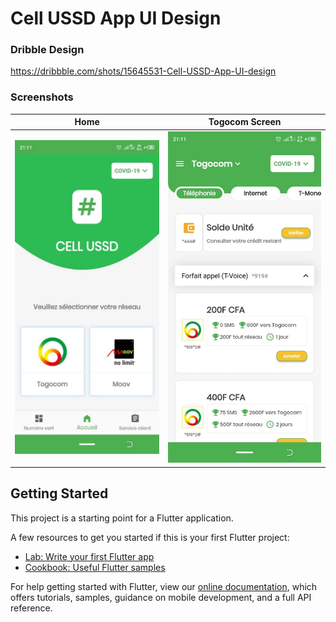 # Cell USSD App UI Design

### Dribble Design
https://dribbble.com/shots/15645531-Cell-USSD-App-UI-design

### Screenshots

| Home        | Togocom Screen
| ------------- |:-------------:|
| <img src="screenshoots/home.jpg" /> | <img src="screenshoots/togocom-screen.jpg" /> |

## Getting Started

This project is a starting point for a Flutter application.

A few resources to get you started if this is your first Flutter project:

- [Lab: Write your first Flutter app](https://flutter.dev/docs/get-started/codelab)
- [Cookbook: Useful Flutter samples](https://flutter.dev/docs/cookbook)

For help getting started with Flutter, view our
[online documentation](https://flutter.dev/docs), which offers tutorials,
samples, guidance on mobile development, and a full API reference.